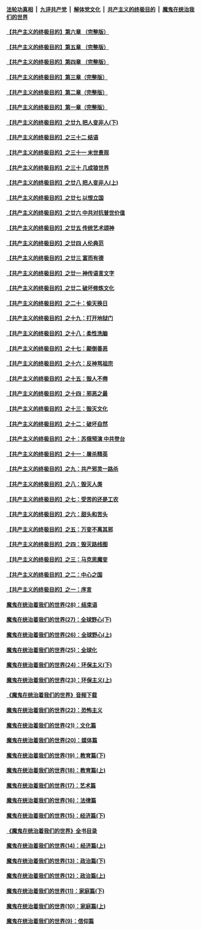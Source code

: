 

####  [法轮功真相](../../../../basic/blob/master/README.md?t=07071331) &nbsp;|&nbsp; [九评共产党](../../../../9ping.md/blob/master/README.md?t=07071331) &nbsp;|&nbsp; [解体党文化](../../../../jtdwh.md/blob/master/README.md?t=07071331)  &nbsp;|&nbsp; [共产主义的终极目的](../../../../gczydzjmd.md/blob/master/README.md?t=07071331) &nbsp;|&nbsp; [魔鬼在统治我们的世界](../../../../mgztzwmdsj.md/blob/master/README.md?t=07071331) 

#### [【共产主义的终极目的】第六章 （完整版）](../pages/nsc422/n11428913.md?t=07071331) 

#### [【共产主义的终极目的】第五章 （完整版）](../pages/nsc422/n11428912.md?t=07071331) 

#### [【共产主义的终极目的】第四章 （完整版）](../pages/nsc422/n11428907.md?t=07071331) 

#### [【共产主义的终极目的】第三章（完整版）](../pages/nsc422/n11428848.md?t=07071331) 

#### [【共产主义的终极目的】第二章（完整版）](../pages/nsc422/n11428831.md?t=07071331) 

#### [【共产主义的终极目的】第一章（完整版）](../pages/nsc422/n11417651.md?t=07071331) 

#### [【共产主义的终极目的】之廿九 把人变非人(下)](../pages/nsc422/n11344140.md?t=07071331) 

#### [【共产主义的终极目的】之三十二 结语](../pages/nsc422/n11360535.md?t=07071331) 

#### [【共产主义的终极目的】之三十一 末世景观](../pages/nsc422/n11351129.md?t=07071331) 

#### [【共产主义的终极目的】之三十 几成狼世界](../pages/nsc422/n11348280.md?t=07071331) 

#### [【共产主义的终极目的】之廿八 把人变非人(上)](../pages/nsc422/n11340492.md?t=07071331) 

#### [【共产主义的终极目的】之廿七 以恨立国](../pages/nsc422/n11336944.md?t=07071331) 

#### [【共产主义的终极目的】之廿六 中共对抗普世价值](../pages/nsc422/n11324785.md?t=07071331) 

#### [【共产主义的终极目的】之廿五 传统艺术颂神](../pages/nsc422/n11296396.md?t=07071331) 

#### [【共产主义的终极目的】之廿四 人伦典范](../pages/nsc422/n11296397.md?t=07071331) 

#### [【共产主义的终极目的】之廿三 富而有德](../pages/nsc422/n11283598.md?t=07071331) 

#### [【共产主义的终极目的】之廿一 神传语言文字](../pages/nsc422/n11263265.md?t=07071331) 

#### [【共产主义的终极目的】之廿二 破坏修炼文化](../pages/nsc422/n11245728.md?t=07071331) 

#### [【共产主义的终极目的】之二十：偷天换日](../pages/nsc422/n11238846.md?t=07071331) 

#### [【共产主义的终极目的】之十九：打开地狱门](../pages/nsc422/n11206376.md?t=07071331) 

#### [【共产主义的终极目的】之十八：柔性洗脑](../pages/nsc422/n11199994.md?t=07071331) 

#### [【共产主义的终极目的】之十七：颠倒善恶](../pages/nsc422/n11179782.md?t=07071331) 

#### [【共产主义的终极目的】之十六：反神骂祖宗](../pages/nsc422/n11166798.md?t=07071331) 

#### [【共产主义的终极目的】之十五：毁人不倦](../pages/nsc422/n11166792.md?t=07071331) 

#### [【共产主义的终极目的】之十四：邪恶之最](../pages/nsc422/n11150249.md?t=07071331) 

#### [【共产主义的终极目的】之十三：毁灭文化](../pages/nsc422/n11135227.md?t=07071331) 

#### [【共产主义的终极目的】之十二：破坏自然](../pages/nsc422/n11135214.md?t=07071331) 

#### [【共产主义的终极目的】之十：苏俄预演 中共登台](../pages/nsc422/n11118424.md?t=07071331) 

#### [【共产主义的终极目的】之十一：屠杀精英](../pages/nsc422/n11118442.md?t=07071331) 

#### [【共产主义的终极目的】之九：共产邪灵一路杀](../pages/nsc422/n11114139.md?t=07071331) 

#### [【共产主义的终极目的】之八：毁灭人类](../pages/nsc422/n11108503.md?t=07071331) 

#### [【共产主义的终极目的】之七：受苦的还是工农](../pages/nsc422/n11101809.md?t=07071331) 

#### [【共产主义的终极目的】之六：甜头和苦头](../pages/nsc422/n11096971.md?t=07071331) 

#### [【共产主义的终极目的】之五：万变不离其邪](../pages/nsc422/n11091285.md?t=07071331) 

#### [【共产主义的终极目的】之四：毁灭路线图](../pages/nsc422/n11086284.md?t=07071331) 

#### [【共产主义的终极目的】之三：马克思魔变](../pages/nsc422/n11061941.md?t=07071331) 

#### [【共产主义的终极目的】之二：中心之国](../pages/nsc422/n11047728.md?t=07071331) 

#### [【共产主义的终极目的】之一：序言](../pages/nsc422/n11086077.md?t=07071331) 

#### [魔鬼在统治着我们的世界(28)：结束语](../pages/nsc422/n10936246.md?t=07071331) 

#### [魔鬼在统治着我们的世界(27)：全球野心(下)](../pages/nsc422/n10928319.md?t=07071331) 

#### [魔鬼在统治着我们的世界(26)：全球野心(上)](../pages/nsc422/n10900318.md?t=07071331) 

#### [魔鬼在统治着我们的世界(25)：全球化](../pages/nsc422/n10788205.md?t=07071331) 

#### [魔鬼在统治着我们的世界(24)：环保主义(下)](../pages/nsc422/n10695307.md?t=07071331) 

#### [魔鬼在统治着我们的世界(23)：环保主义(上)](../pages/nsc422/n10688613.md?t=07071331) 

#### [《魔鬼在统治着我们的世界》音频下载](../pages/nsc422/n10635553.md?t=07071331) 

#### [魔鬼在统治着我们的世界(22)：恐怖主义](../pages/nsc422/n10614727.md?t=07071331) 

#### [魔鬼在统治着我们的世界(21)：文化篇](../pages/nsc422/n10597706.md?t=07071331) 

#### [魔鬼在统治着我们的世界(20)：媒体篇](../pages/nsc422/n10586579.md?t=07071331) 

#### [魔鬼在统治着我们的世界(19)：教育篇(下)](../pages/nsc422/n10564808.md?t=07071331) 

#### [魔鬼在统治着我们的世界(18)：教育篇(上)](../pages/nsc422/n10526970.md?t=07071331) 

#### [魔鬼在统治着我们的世界(17)：艺术篇](../pages/nsc422/n10499093.md?t=07071331) 

#### [魔鬼在统治着我们的世界(16)：法律篇](../pages/nsc422/n10485969.md?t=07071331) 

#### [魔鬼在统治着我们的世界(15)：经济篇(下)](../pages/nsc422/n10469975.md?t=07071331) 

#### [《魔鬼在统治着我们的世界》全书目录](../pages/nsc422/n10464261.md?t=07071331) 

#### [魔鬼在统治着我们的世界(14)：经济篇(上)](../pages/nsc422/n10457370.md?t=07071331) 

#### [魔鬼在统治着我们的世界(13)：政治篇(下)](../pages/nsc422/n10448270.md?t=07071331) 

#### [魔鬼在统治着我们的世界(12)：政治篇(上)](../pages/nsc422/n10444576.md?t=07071331) 

#### [魔鬼在统治着我们的世界(11)：家庭篇(下)](../pages/nsc422/n10440961.md?t=07071331) 

#### [魔鬼在统治着我们的世界(10)：家庭篇(上)](../pages/nsc422/n10435448.md?t=07071331) 

#### [魔鬼在统治着我们的世界(9)：信仰篇](../pages/nsc422/n10432159.md?t=07071331) 

